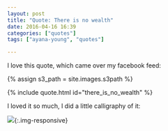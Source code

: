 ```yaml
---
layout: post
title: "Quote: There is no wealth"
date: 2016-04-16 16:39
categories: ["quotes"]
tags: ["ayana-young", "quotes"]

---
```


I love this quote, which came over my facebook feed:

{% assign s3_path = site.images.s3path %}


{% include quote.html id="there_is_no_wealth" %}

I loved it so much, I did a little calligraphy of it:

![](http://art.tamouse.org.s3.amazonaws.com/ink-and-paper/2016-04-16-there-is-no-wealth-on-a-dead-planet/webs/002-quote.jpg){:.img-responsive}
